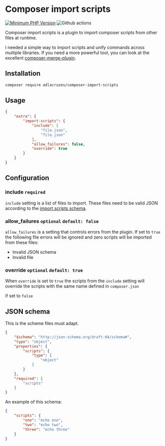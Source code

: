 # Composer import scripts

[![Minimum PHP Version](https://img.shields.io/badge/php-%3E%3D%207.2-8892BF.svg?style=flat-square)](https://php.net/)
![Github actions](https://github.com/adlacruzes/composer-import-scripts/workflows/Continuous%20Integration/badge.svg?branch=main)

Composer import scripts is a plugin to import composer scripts from other files at runtime.

I needed a simple way to import scripts and unify commands across multiple libraries. If you need a more powerful tool, you can look at the excellent [composer-merge-plugin](https://github.com/wikimedia/composer-merge-plugin). 

## Installation

```sh
composer require adlacruzes/composer-import-scripts
```

## Usage

```json
{
    "extra": {
        "import-scripts": {
            "include": [
                "file.json",
                "file.json"
            ],
            "allow_failures": false,
            "override": true
        }
    }
}
```

## Configuration

### include `required`

`include` setting is a list of files to import. These files need to be valid JSON according to the [import scripts schema](#json-schema).

### allow_failures `optional` `default: false`

`allow_failures` is a setting that controls errors from the plugin. If set to `true` the following file errors will be ignored and zero scripts will be imported from these files:
 - Invalid JSON schema
 - Invalid file

### override `optional` `default: true`

When `override` is set to `true` the scripts from the `include` setting will override the scripts with the same name defined in `composer.json` 

if set to `false` 

## JSON schema

This is the scheme files must adapt.

```json
{
    "$schema": "http://json-schema.org/draft-04/schema#",
    "type": "object",
    "properties": {
        "scripts": {
            "type": [
                "object"
            ]
        }
    },
    "required": [
        "scripts"
    ]
}
```

An example of this schema:

```json
{
    "scripts": {
        "one": "echo one",
        "two": "echo two",
        "three": "echo three"
    }
}
```
